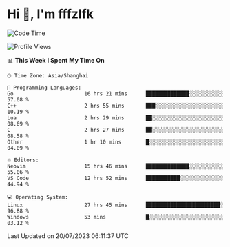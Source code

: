 # Hi 👋, I'm fffzlfk

<!--START_SECTION:waka-->
![Code Time](http://img.shields.io/badge/Code%20Time-326%20hrs%2050%20mins-blue)

![Profile Views](http://img.shields.io/badge/Profile%20Views-0-blue)

📊 **This Week I Spent My Time On** 

```text
🕑︎ Time Zone: Asia/Shanghai

💬 Programming Languages: 
Go                       16 hrs 21 mins      ██████████████░░░░░░░░░░░   57.08 % 
C++                      2 hrs 55 mins       ███░░░░░░░░░░░░░░░░░░░░░░   10.19 % 
Lua                      2 hrs 29 mins       ██░░░░░░░░░░░░░░░░░░░░░░░   08.69 % 
C                        2 hrs 27 mins       ██░░░░░░░░░░░░░░░░░░░░░░░   08.58 % 
Other                    1 hr 10 mins        █░░░░░░░░░░░░░░░░░░░░░░░░   04.09 % 

🔥 Editors: 
Neovim                   15 hrs 46 mins      ██████████████░░░░░░░░░░░   55.06 % 
VS Code                  12 hrs 52 mins      ███████████░░░░░░░░░░░░░░   44.94 % 

💻 Operating System: 
Linux                    27 hrs 45 mins      ████████████████████████░   96.88 % 
Windows                  53 mins             █░░░░░░░░░░░░░░░░░░░░░░░░   03.12 % 
```


 Last Updated on 20/07/2023 06:11:37 UTC
<!--END_SECTION:waka-->
